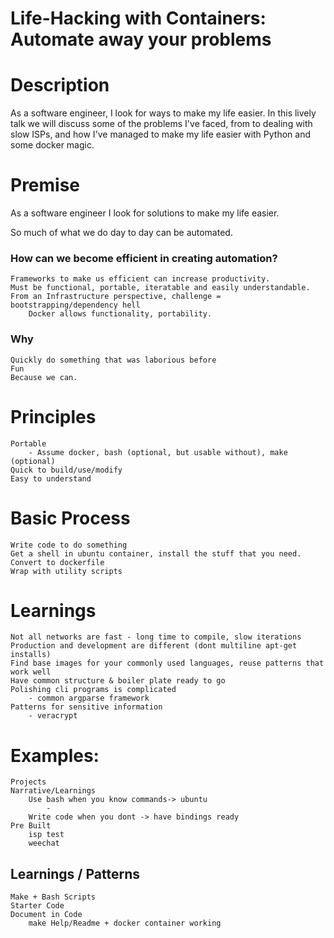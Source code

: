 # Life-Hacking with Containers: Automate away your problems

# Description
As a software engineer, I look for ways to make my life easier. In this lively talk we will discuss some of the problems I've faced, from  to dealing with slow ISPs, and how I've managed to make my life easier with Python and some docker magic.

# Premise

As a software engineer I look for solutions to make my life easier.

So much of what we do day to day can be automated.

### How can we become efficient in creating automation?
    Frameworks to make us efficient can increase productivity.
    Must be functional, portable, iteratable and easily understandable.
    From an Infrastructure perspective, challenge = bootstrapping/dependency hell
        Docker allows functionality, portability.

### Why
    Quickly do something that was laborious before
    Fun
    Because we can.

# Principles
    Portable
        - Assume docker, bash (optional, but usable without), make (optional)
    Quick to build/use/modify
    Easy to understand

# Basic Process
    Write code to do something
    Get a shell in ubuntu container, install the stuff that you need.
    Convert to dockerfile
    Wrap with utility scripts

# Learnings
    Not all networks are fast - long time to compile, slow iterations
    Production and development are different (dont multiline apt-get installs)
    Find base images for your commonly used languages, reuse patterns that work well
    Have common structure & boiler plate ready to go
    Polishing cli programs is complicated
        - common argparse framework
    Patterns for sensitive information
        - veracrypt

# Examples:
    Projects
    Narrative/Learnings
        Use bash when you know commands-> ubuntu
            - 
        Write code when you dont -> have bindings ready
    Pre Built
        isp test
        weechat

## Learnings / Patterns
    Make + Bash Scripts
    Starter Code
    Document in Code
        make Help/Readme + docker container working
        